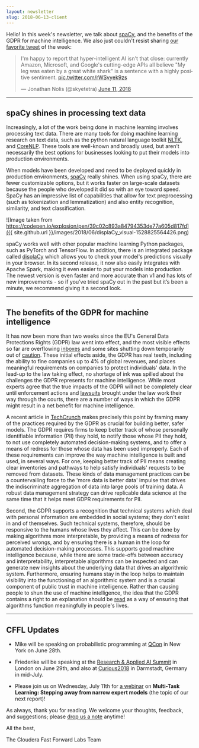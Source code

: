 ```yaml
---
layout: newsletter
slug: 2018-06-13-client
---
```


Hello!  In this week's newsletter, we talk about [spaCy](https://spacy.io/), and the benefits of the GDPR for machine intelligence.  We also just couldn't resist sharing [our favorite tweet](https://twitter.com/skyetetra/status/1006257529733537792) of the week:

<blockquote class="twitter-tweet" data-lang="en"><p lang="en" dir="ltr">I&#39;m happy to report that hyper-intelligent AI isn&#39;t that close: currently Amazon, Microsoft, and Google&#39;s cutting-edge APIs all believe &quot;My leg was eaten by a great white shark&quot; is a sentence with a highly positive sentiment. <a href="https://t.co/rWSvyek9zs">pic.twitter.com/rWSvyek9zs</a></p>&mdash; Jonathan Nolis (@skyetetra) <a href="https://twitter.com/skyetetra/status/1006257529733537792?ref_src=twsrc%5Etfw">June 11, 2018</a></blockquote>
<script async src="https://platform.twitter.com/widgets.js" charset="utf-8"></script>


---
## spaCy shines in processing text data

Increasingly, a lot of the work being done in machine learning involves processing text data.  There are many tools for doing machine learning research on text data, such as the python natural language toolkit [NLTK](https://www.nltk.org/), and [CoreNLP](https://stanfordnlp.github.io/CoreNLP/index.html).  These tools are well-known and broadly used, but aren’t necessarily the best options for businesses looking to put their models into production environments.  

When models have been developed and need to be deployed quickly in production environments, [spaCy](https://spacy.io/) really shines.  When using spaCy, there are fewer customizable options, but it works faster on large-scale datasets because the people who developed it did so with an eye toward speed.  SpaCy has an impressive list of capabilities that allow for text preprocessing (such as tokenization and lemmatization) and also entity recognition, similarity, and text classification.  

![Image taken from https://codepen.io/explosion/pen/39c02c893a84794353de77a605d817fd]({{ site.github.url }}/images/2018/06/displaCy_visual-1528825564426.png)

spaCy works well with other popular machine learning Python packages, such as PyTorch and TensorFlow.  In addition, there is an integrated package called [displaCy](https://explosion.ai/demos/displacy) which allows you to check your model's predictions visually in your browser.  In its second release, it now also easily integrates with Apache Spark, making it even easier to put your models into production.  The newest version is even faster and more accurate than v1 and has lots of new improvements - so if you’ve tried spaCy out in the past but it’s been a minute, we recommend giving it a second look.  

---
## The benefits of the GDPR for machine intelligence

It has now been more than two weeks since the EU's General Data Protections Rights (GDPR) law went into effect, and the most visible effects so far are overflowing [inboxes](https://www.wired.co.uk/article/pecr-gdpr-emails) and some sites shutting down temporarily out of [caution](https://www.theverge.com/2018/5/23/17387146/instapaper-gdpr-europe-access-shut-down-privacy-changes). These initial effects aside, the GDPR has real teeth, including the ability to fine companies up to 4% of global revenues, and places meaningful requirements on companies to protect individuals' data. In the lead-up to the law taking effect, no shortage of ink was spilled about the challenges the GDPR represents for machine intelligence. While most experts agree that the true impacts of the GDPR will not be completely clear until enforcement actions and [lawsuits](https://www.irishtimes.com/business/technology/max-schrems-files-first-cases-under-gdpr-against-facebook-and-google-1.3508177) brought under the law work their way through the courts, there are a number of ways in which the GDPR might result in a net benefit for machine intelligence.

A recent article in [TechCrunch](https://techcrunch.com/2018/06/07/gdpr-panic-may-spur-data-and-ai-innovation/) makes precisely this point by framing many of the practices required by the GDPR as crucial for building better, safer models. The GDPR requires firms to keep better track of whose personally identifiable information (PII) they hold, to notify those whose PII they hold, to not use completely automated decision-making systems, and to offer a means of redress for those whose data has been used improperly. Each of these requirements can improve the way machine intelligence is built and used, in several ways. For one, keeping better track of PII means creating clear inventories and pathways to help satisfy individuals' requests to be removed from datasets. These kinds of data management practices can be a countervailing force to the 'more data is better data' impulse that drives the indiscriminate aggregation of data into large pools of training data. A robust data management strategy can drive replicable data science at the same time that it helps meet GDPR requirements for PII. 

Second, the GDPR supports a recognition that technical systems which deal with personal information are embedded in social systems; they don't exist in and of themselves. Such technical systems, therefore, should be responsive to the humans whose lives they affect. This can be done by making algorithms more interpretable, by providing a means of redress for perceived wrongs, and by ensuring there is a human in the loop for automated decision-making processes. This supports good machine intelligence because, while there are some trade-offs between accuracy and interpretability, interpretable algorithms can be inspected and can generate new insights about the underlying data that drives an algorithmic system. Furthermore, ensuring humans stay in the loop helps to maintain visibility into the functioning of an algorithmic system and is a crucial component of public trust in machine intelligence. Rather than causing people to shun the use of machine intelligence, the idea that the GDPR contains a right to an explanation should be [read](http://proceedings.mlr.press/v81/selbst18a.html) as a way of ensuring that algorithms function meaningfully in people's lives.

---

## CFFL Updates

* Mike will be speaking on probabilistic programming at [QCon](https://qconnewyork.com/ny2018/presentation/modern-cs-presentation-1) in New York on June 28th.

* Friederike will be speaking at the [Research & Applied AI Summit](https://raais.co/) in London on June 29th, and also at [Curious2018](https://curious2018.com/) in Darmstadt, Germany in mid-July.

* Please join us on Wednesday, July 11th for [a webinar](https://info.cloudera.com/LP=2027?elq_id=CCLOU000007199414) on **Multi-Task Learning: Stepping away from narrow expert models** (the topic of our next report)!

As always, thank you for reading. We welcome your thoughts, feedback, and suggestions; please [drop us a note](mailto:cffl@cloudera.com) anytime!

All the best,

The Cloudera Fast Forward Labs Team
